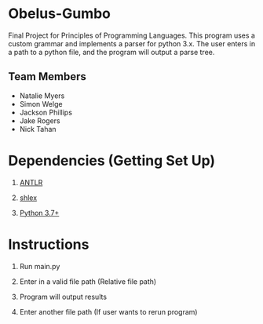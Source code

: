 # Obelus-Gumbo

Final Project for Principles of Programming Languages. This program uses a custom grammar and implements a parser for python 3.x. The user enters in a path to a python file, and the program will output a parse tree.

  ## Team Members

 - Natalie Myers
 - Simon Welge
 - Jackson Phillips
 - Jake Rogers
 - Nick Tahan
  

# Dependencies (Getting Set Up)

1.  [ANTLR](https://www.antlr.org/)

2.  [shlex](https://docs.python.org/3/library/shlex.html)

3.  [Python 3.7+](https://www.python.org/downloads/)

  

# Instructions

1. Run main.py

2. Enter in a valid file path (Relative file path)

3. Program will output results

4. Enter another file path (If user wants to rerun program)
